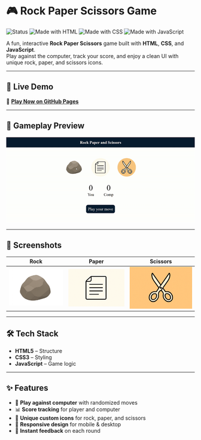 # 🎮 Rock Paper Scissors Game  

![Status](https://img.shields.io/badge/Status-Live-brightgreen)
![Made with HTML](https://img.shields.io/badge/HTML-5-orange?logo=html5)
![Made with CSS](https://img.shields.io/badge/CSS-3-blue?logo=css3)
![Made with JavaScript](https://img.shields.io/badge/JavaScript-ES6-yellow?logo=javascript)

A fun, interactive **Rock Paper Scissors** game built with **HTML**, **CSS**, and **JavaScript**.  
Play against the computer, track your score, and enjoy a clean UI with unique rock, paper, and scissors icons.

---

## 🚀 Live Demo  
🔗 **[Play Now on GitHub Pages](https://mandvibhadouriya.github.io/rock-paper-scissors)**

---

## 🎥 Gameplay Preview  
![Gameplay GIF](Images/RockPaperScissors.gif)

---

## 📸 Screenshots  
| Rock | Paper | Scissors |
|------|-------|----------|
| ![Rock](Images/Rock.png) | ![Paper](Images/Paper.png) | ![Scissors](Images/Scissor.png) |

---

## 🛠 Tech Stack  
- **HTML5** – Structure  
- **CSS3** – Styling
- **JavaScript** – Game logic  

---

## ✨ Features  
- 🎯 **Play against computer** with randomized moves  
- 📊 **Score tracking** for player and computer  
- 🎨 **Unique custom icons** for rock, paper, and scissors  
- 📱 **Responsive design** for mobile & desktop  
- 🔄 **Instant feedback** on each round  

